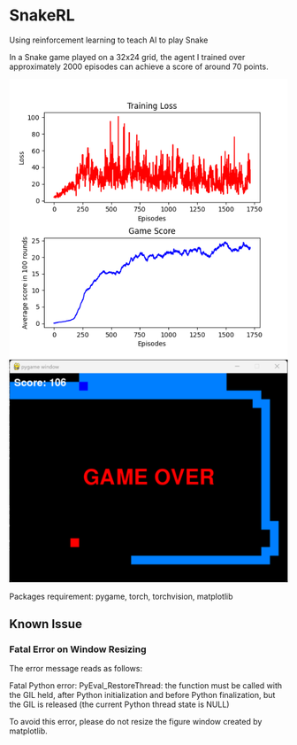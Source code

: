 # SnakeRL

Using reinforcement learning to teach AI to play Snake

In a Snake game played on a 32x24 grid, the agent I trained over approximately 2000 episodes can achieve a score of around 70 points.

![alt text](pngs/loss.png)
![alt text](pngs/score106.png)

Packages requirement: pygame, torch, torchvision, matplotlib

## Known Issue

### Fatal Error on Window Resizing

The error message reads as follows:

Fatal Python error: PyEval_RestoreThread: the function must be called with the GIL held, after Python initialization and before Python finalization, but the GIL is released (the current Python thread state is NULL)

To avoid this error, please do not resize the figure window created by matplotlib.
